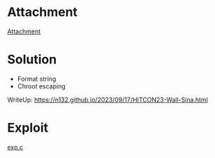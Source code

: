 # Attachment

[Attachment](wall-sina.tgz)

# Solution

- Format string
- Chroot escaping

WriteUp: https://n132.github.io/2023/09/17/HITCON23-Wall-Sina.html


# Exploit

[exp.c](exp.c)
